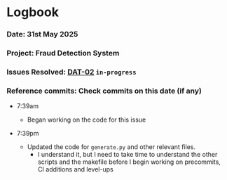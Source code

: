 # Logbook
### Date: 31st May 2025
### Project: Fraud Detection System
### Issues Resolved: [DAT-02](https://github.com/EsosaOrumwese/fraud-detection-system/issues/7) `in-progress`
### Reference commits: Check commits on this date (if any)

* 7:39am
  * Began working on the code for this issue

* 7:39pm
  * Updated the code for `generate.py` and other relevant files. 
    * I understand it, but I need to take time to understand the other scripts and the makefile before I begin working on precommits, CI additions and level-ups
